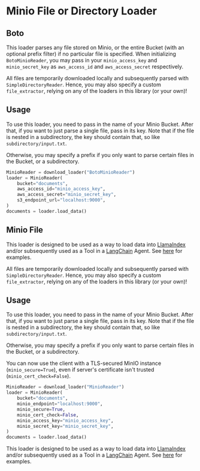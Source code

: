 # Minio File or Directory Loader

## Boto

This loader parses any file stored on Minio, or the entire Bucket (with an optional prefix filter) if no particular file is specified. When initializing `BotoMinioReader`, you may pass in your `minio_access_key` and `minio_secret_key` as `aws_access_id` and `aws_access_secret` respectively.

All files are temporarily downloaded locally and subsequently parsed with `SimpleDirectoryReader`. Hence, you may also specify a custom `file_extractor`, relying on any of the loaders in this library (or your own)!

## Usage

To use this loader, you need to pass in the name of your Minio Bucket. After that, if you want to just parse a single file, pass in its key. Note that if the file is nested in a subdirectory, the key should contain that, so like `subdirectory/input.txt`.

Otherwise, you may specify a prefix if you only want to parse certain files in the Bucket, or a subdirectory.

```python
MinioReader = download_loader("BotoMinioReader")
loader = MinioReader(
    bucket="documents",
    aws_access_id="minio_access_key",
    aws_access_secret="minio_secret_key",
    s3_endpoint_url="localhost:9000",
)
documents = loader.load_data()
```

## Minio File

This loader is designed to be used as a way to load data into [LlamaIndex](https://github.com/run-llama/llama_index/tree/main/llama_index) and/or subsequently used as a Tool in a [LangChain](https://github.com/hwchase17/langchain) Agent. See [here](https://github.com/emptycrown/llama-hub/tree/main) for examples.

All files are temporarily downloaded locally and subsequently parsed with `SimpleDirectoryReader`. Hence, you may also specify a custom `file_extractor`, relying on any of the loaders in this library (or your own)!

## Usage

To use this loader, you need to pass in the name of your Minio Bucket. After that, if you want to just parse a single file, pass in its key. Note that if the file is nested in a subdirectory, the key should contain that, so like `subdirectory/input.txt`.

Otherwise, you may specify a prefix if you only want to parse certain files in the Bucket, or a subdirectory.

You can now use the client with a TLS-secured MinIO instance (`minio_secure=True`), even if server's certificate isn't trusted (`minio_cert_check=False`).

```python
MinioReader = download_loader("MinioReader")
loader = MinioReader(
    bucket="documents",
    minio_endpoint="localhost:9000",
    minio_secure=True,
    minio_cert_check=False,
    minio_access_key="minio_access_key",
    minio_secret_key="minio_secret_key",
)
documents = loader.load_data()
```

This loader is designed to be used as a way to load data into [LlamaIndex](https://github.com/run-llama/llama_index/tree/main/llama_index) and/or subsequently used as a Tool in a [LangChain](https://github.com/hwchase17/langchain) Agent. See [here](https://github.com/emptycrown/llama-hub/tree/main) for examples.
